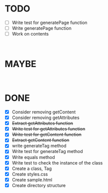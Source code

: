 # TODO
- [ ] Write test for generatePage function
- [ ] Write generatePage function
- [ ] Work on contents

<br>

# MAYBE

<br>

# DONE
- [x] Consider removing getContent 
- [x] Consider removing getAttributes
- [x] ~~Extract getAttributes function~~
- [x] ~~Write test for getAttributes function~~
- [x] ~~Write test for getContent function~~
- [x] ~~Extract getContent function~~
- [x] write generateTag method
- [x] Write test for generateTag method
- [x] Write equals method
- [x] Write test to check the instance of the class
- [x] Create a class, Tag
- [x] Create styles.css
- [x] Create sample.html
- [x] Create directory structure
